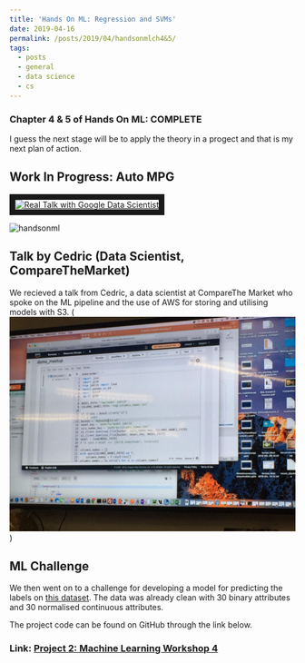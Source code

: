 ```yaml
---
title: 'Hands On ML: Regression and SVMs'
date: 2019-04-16
permalink: /posts/2019/04/handsonmlch4&5/
tags:
  - posts
  - general
  - data science
  - cs
---
```


### Chapter 4 & 5 of Hands On ML: COMPLETE 
I guess the next stage will be to apply the theory in a progect and that is my next plan of action.

## Work In Progress: Auto MPG
<a href="http://www.youtube.com/watch?feature=player_embedded&v=JbNegqgZKCw
" target="_blank"><img src="http://img.youtube.com/vi/JbNegqgZKCw/0.jpg" 
alt="Real Talk with Google Data Scientist" height="250" border="10" /></a>

<img src="/handsonml.jpg" alt="handsonml" height="500"/>

## Talk by Cedric (Data Scientist, CompareTheMarket)
We recieved a talk from Cedric, a data scientist at CompareThe Market who spoke on the ML pipeline and the use of AWS for storing and utilising models with S3.
 (![alt text](/images/aws.jpg))

## ML Challenge
We then went on to a challenge for developing a model for predicting the labels on  <a href="https://github.com/abitravers1989/machine_learning_challenge/tree/master" target="_blank">this dataset</a>. The data was already clean with 30 binary attributes and 30 normalised continuous attributes.


The project code can be found on GitHub through the link below.
### Link: **<a href="https://github.com/randallgyebi/Data-Science-Projects/blob/master/Machine_Learning_Workshop_4.ipynb" target="_blank">Project 2: Machine Learning Workshop 4</a>**

